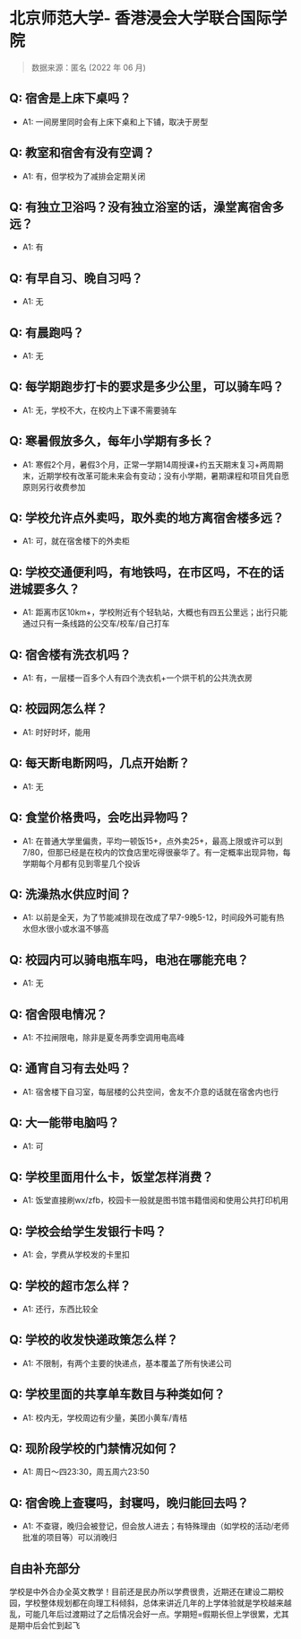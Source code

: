# 北京师范大学- 香港浸会大学联合国际学院

> 数据来源：匿名 (2022 年 06 月)

## Q: 宿舍是上床下桌吗？

- A1: 一间房里同时会有上床下桌和上下铺，取决于房型

## Q: 教室和宿舍有没有空调？

- A1: 有，但学校为了减排会定期关闭

## Q: 有独立卫浴吗？没有独立浴室的话，澡堂离宿舍多远？

- A1: 有

## Q: 有早自习、晚自习吗？

- A1: 无

## Q: 有晨跑吗？

- A1: 无

## Q: 每学期跑步打卡的要求是多少公里，可以骑车吗？

- A1: 无，学校不大，在校内上下课不需要骑车

## Q: 寒暑假放多久，每年小学期有多长？

- A1: 寒假2个月，暑假3个月，正常一学期14周授课+约五天期末复习+两周期末，近期学校有改革可能未来会有变动；没有小学期，暑期课程和项目凭自愿原则另行收费参加

## Q: 学校允许点外卖吗，取外卖的地方离宿舍楼多远？

- A1: 可，就在宿舍楼下的外卖柜

## Q: 学校交通便利吗，有地铁吗，在市区吗，不在的话进城要多久？

- A1: 距离市区10km+，学校附近有个轻轨站，大概也有四五公里远；出行只能通过只有一条线路的公交车/校车/自己打车

## Q: 宿舍楼有洗衣机吗？

- A1: 有，一层楼一百多个人有四个洗衣机+一个烘干机的公共洗衣房

## Q: 校园网怎么样？

- A1: 时好时坏，能用

## Q: 每天断电断网吗，几点开始断？

- A1: 无

## Q: 食堂价格贵吗，会吃出异物吗？

- A1: 在普通大学里偏贵，平均一顿饭15+，点外卖25+，最高上限或许可以到7/80，但那已经是在校内的饮食店里吃得很豪华了。有一定概率出现异物，每学期每个月都有见到零星几个投诉

## Q: 洗澡热水供应时间？

- A1: 以前是全天，为了节能减排现在改成了早7-9晚5-12，时间段外可能有热水但水很小或水温不够高

## Q: 校园内可以骑电瓶车吗，电池在哪能充电？

- A1: 无

## Q: 宿舍限电情况？

- A1: 不拉闸限电，除非是夏冬两季空调用电高峰

## Q: 通宵自习有去处吗？

- A1: 宿舍楼下自习室，每层楼的公共空间，舍友不介意的话就在宿舍内也行

## Q: 大一能带电脑吗？

- A1: 可

## Q: 学校里面用什么卡，饭堂怎样消费？

- A1: 饭堂直接刷wx/zfb，校园卡一般就是图书馆书籍借阅和使用公共打印机用

## Q: 学校会给学生发银行卡吗？

- A1: 会，学费从学校发的卡里扣

## Q: 学校的超市怎么样？

- A1: 还行，东西比较全

## Q: 学校的收发快递政策怎么样？

- A1: 不限制，有两个主要的快递点，基本覆盖了所有快递公司

## Q: 学校里面的共享单车数目与种类如何？

- A1: 校内无，学校周边有少量，美团小黄车/青桔

## Q: 现阶段学校的门禁情况如何？

- A1: 周日～四23:30，周五周六23:50

## Q: 宿舍晚上查寝吗，封寝吗，晚归能回去吗？

- A1: 不查寝，晚归会被登记，但会放人进去；有特殊理由（如学校的活动/老师批准的项目等）可以消晚归

## 自由补充部分

学校是中外合办全英文教学！目前还是民办所以学费很贵，近期还在建设二期校园，学校整体规划都在向理工科倾斜，总体来讲近几年的上学体验就是学校越来越乱，可能几年后过渡期过了之后情况会好一点。学期短=假期长但上学很累，尤其是期中后会忙到起飞